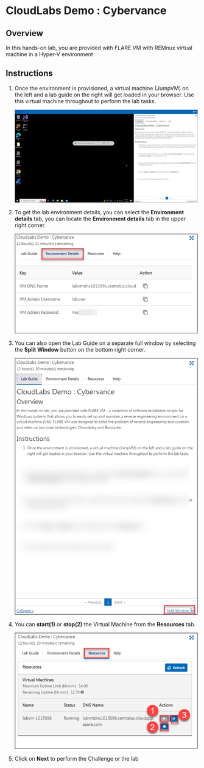 # CloudLabs Demo : Cybervance

## Overview
In this hands-on lab, you are provided with FLARE VM with REMnux virtual machine in a Hyper-V environment

## Instructions

1. Once the environment is provisioned, a virtual machine (JumpVM) on the left and a lab guide on the right will get loaded in your browser. Use this virtual machine throughout to perform the lab tasks.

   ![](images/vmandguide.png)

2. To get the lab environment details, you can select the **Environment details** tab, you can locate the **Environment details** tab in the upper right corner.
   
   ![](images/env-details.png)

3. You can also open the Lab Guide on a separate full window by selecting the **Split Window** button on the bottom right corner.
   
   ![](images/splitwindow.png)
 
4. You can **start(1)** or **stop(2)** the Virtual Machine from the **Resources** tab.

   ![](images/resources.png)
    
5. Click on **Next** to perform the Challenge or the lab

